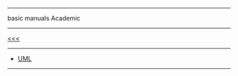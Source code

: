 
---

basic manuals Academic

---

[<<<]()

---

* [UML](https://github.com/ttltrk/ELSE/blob/master/UML/BUMM/BUMM.MD)

---
